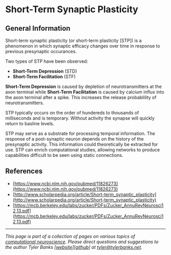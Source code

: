 # Short-Term Synaptic Plasticity

## General Information

Short-term synaptic plasticity (or short-term plasticity [STP]) is a phenomenon in which synaptic efficacy changes over time in response to previous presynaptic occurances. 

Two types of STP have been observed:
* **Short-Term Depression** (STD)
* **Short-Term Facilitation** (STF)

**Short-Term Depression** is caused by depletion of neurotransmitters at the axon terminal while **Short-Term Facilitation** is caused by calcium influx into the axon terminal after a spike. This increases the release probablility of neurotransmitters.

STP typically occurs on the order of hundereds to thousands of milliseconds and is temporary. Without activity the synapse will quickly return to basline levels.

STP may serve as a substrate for processing temporal information. The response of a post-synaptic neuron depends on the history of the presynaptic activity. This information could theoretically be extracted for use. STP can enrich computational studies, allowing networks to produce capabilities difficult to be seen using static connections.


## References
* [https://www.ncbi.nlm.nih.gov/pubmed/11826273](https://www.ncbi.nlm.nih.gov/pubmed/11826273)
* [http://www.scholarpedia.org/article/Short-term_synaptic_plasticity](http://www.scholarpedia.org/article/Short-term_synaptic_plasticity)
* [https://mcb.berkeley.edu/labs/zucker/PDFs/Zucker_AnnuRevNeurosci12,13.pdf](https://mcb.berkeley.edu/labs/zucker/PDFs/Zucker_AnnuRevNeurosci12,13.pdf)


----   
*This page is part of a collection of pages on various topics of [computational neuroscience](https://en.wikipedia.org/wiki/Computational_neuroscience). Please direct questions and suggestions to the author Tyler Banks [[website](https://tylerbanks.net)][[github](https://github.com/tjbanks)] at [tyler@tylerbanks.net](mailto:tyler@tylerbanks.net).*
